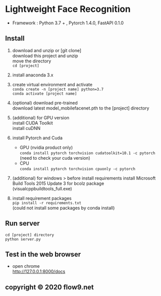 # Lightweight Face Recognition   

* Framework : Python 3.7 + , Pytorch 1.4.0, FastAPI 0.1.0   

## Install   

1. download and unzip or [git clone]   
   download this project and unzip   
   move the directory   
   `cd [project]`   

2. install anaconda 3.x

3. create virtual environment and activate   
   `conda create -n [project name] python=3.7`   
   `conda activate [project name]`   

4. (optional) download pre-trained   
   download latest model_mobilefacenet.pth to the [project] directory

5. (additional) for GPU version   
   install CUDA Toolkit   
   install cuDNN   
   
6. install Pytorch and Cuda   
   - GPU (nvidia product only)   
   `conda install pytorch torchvision cudatoolkit=10.1 -c pytorch`   
   (need to check your cuda version)   
   - CPU   
   `conda install pytorch torchvision cpuonly -c pytorch`
   
7. (additional) for windows > before install requirements
   install Microsoft Build Tools 2015 Update 3 for bcolz package   
   (visualcppbuildtools_full.exe)   

8. install requirement packages   
   `pip install -r requirements.txt`   
   (could not install some packages by conda install)   

## Run server   
   ```
   cd [project] directory
   python server.py
   ```

## Test in the web browser   
   - open chrome   
   http://127.0.0.1:8000/docs   
   
## copyright &copy; 2020 flow9.net   
   